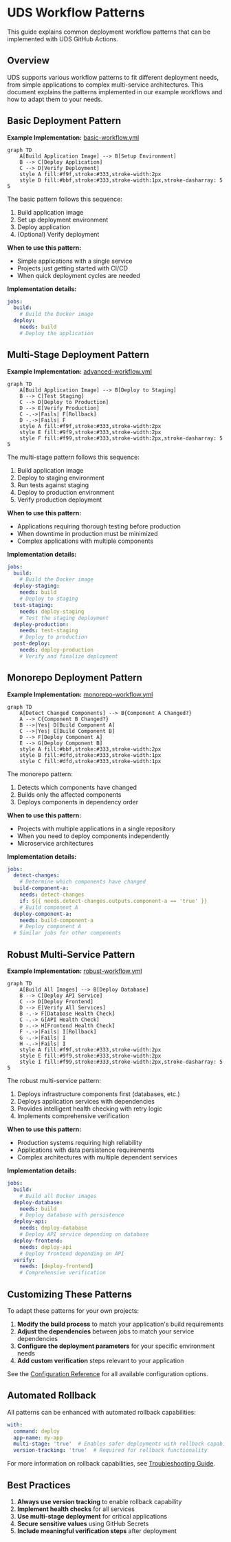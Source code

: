 # UDS Workflow Patterns

This guide explains common deployment workflow patterns that can be implemented with UDS GitHub Actions.

## Overview

UDS supports various workflow patterns to fit different deployment needs, from simple applications to complex multi-service architectures. This document explains the patterns implemented in our example workflows and how to adapt them to your needs.

## Basic Deployment Pattern

**Example Implementation:** [basic-workflow.yml](../examples/basic-workflow.yml)

```mermaid
graph TD
    A[Build Application Image] --> B[Setup Environment]
    B --> C[Deploy Application]
    C --> D[Verify Deployment]
    style A fill:#f9f,stroke:#333,stroke-width:2px
    style D fill:#bbf,stroke:#333,stroke-width:1px,stroke-dasharray: 5 5
```

The basic pattern follows this sequence:
1. Build application image
2. Set up deployment environment
3. Deploy application
4. (Optional) Verify deployment

**When to use this pattern:**
- Simple applications with a single service
- Projects just getting started with CI/CD
- When quick deployment cycles are needed

**Implementation details:**
```yaml
jobs:
  build:
    # Build the Docker image
  deploy:
    needs: build
    # Deploy the application
```

## Multi-Stage Deployment Pattern

**Example Implementation:** [advanced-workflow.yml](../examples/advanced-workflow.yml)

```mermaid
graph TD
    A[Build Application Image] --> B[Deploy to Staging]
    B --> C[Test Staging]
    C --> D[Deploy to Production]
    D --> E[Verify Production]
    C -.->|Fails| F[Rollback]
    D -.->|Fails| F
    style A fill:#f9f,stroke:#333,stroke-width:2px
    style E fill:#9f9,stroke:#333,stroke-width:2px
    style F fill:#f99,stroke:#333,stroke-width:2px,stroke-dasharray: 5 5
```

The multi-stage pattern follows this sequence:
1. Build application image
2. Deploy to staging environment
3. Run tests against staging
4. Deploy to production environment
5. Verify production deployment

**When to use this pattern:**
- Applications requiring thorough testing before production
- When downtime in production must be minimized
- Complex applications with multiple components

**Implementation details:**
```yaml
jobs:
  build:
    # Build the Docker image
  deploy-staging:
    needs: build
    # Deploy to staging
  test-staging:
    needs: deploy-staging
    # Test the staging deployment
  deploy-production:
    needs: test-staging
    # Deploy to production
  post-deploy:
    needs: deploy-production
    # Verify and finalize deployment
```

## Monorepo Deployment Pattern

**Example Implementation:** [monorepo-workflow.yml](../examples/monorepo-workflow.yml)

```mermaid
graph TD
    A[Detect Changed Components] --> B{Component A Changed?}
    A --> C{Component B Changed?}
    B -->|Yes| D[Build Component A]
    C -->|Yes| E[Build Component B]
    D --> F[Deploy Component A]
    E --> G[Deploy Component B]
    style A fill:#bbf,stroke:#333,stroke-width:2px
    style B fill:#dfd,stroke:#333,stroke-width:1px
    style C fill:#dfd,stroke:#333,stroke-width:1px
```

The monorepo pattern:
1. Detects which components have changed
2. Builds only the affected components
3. Deploys components in dependency order

**When to use this pattern:**
- Projects with multiple applications in a single repository
- When you need to deploy components independently
- Microservice architectures

**Implementation details:**
```yaml
jobs:
  detect-changes:
    # Determine which components have changed
  build-component-a:
    needs: detect-changes
    if: ${{ needs.detect-changes.outputs.component-a == 'true' }}
    # Build component A
  deploy-component-a:
    needs: build-component-a
    # Deploy component A
  # Similar jobs for other components
```

## Robust Multi-Service Pattern

**Example Implementation:** [robust-workflow.yml](../examples/robust-workflow.yml)

```mermaid
graph TD
    A[Build All Images] --> B[Deploy Database]
    B --> C[Deploy API Service]
    C --> D[Deploy Frontend]
    D --> E[Verify All Services]
    B -.-> F[Database Health Check]
    C -.-> G[API Health Check]
    D -.-> H[Frontend Health Check]
    F -.->|Fails| I[Rollback]
    G -.->|Fails| I
    H -.->|Fails| I
    style A fill:#f9f,stroke:#333,stroke-width:2px
    style E fill:#9f9,stroke:#333,stroke-width:2px
    style I fill:#f99,stroke:#333,stroke-width:2px,stroke-dasharray: 5 5
```

The robust multi-service pattern:
1. Deploys infrastructure components first (databases, etc.)
2. Deploys application services with dependencies
3. Provides intelligent health checking with retry logic
4. Implements comprehensive verification

**When to use this pattern:**
- Production systems requiring high reliability
- Applications with data persistence requirements
- Complex architectures with multiple dependent services

**Implementation details:**
```yaml
jobs:
  build:
    # Build all Docker images
  deploy-database:
    needs: build
    # Deploy database with persistence
  deploy-api:
    needs: deploy-database
    # Deploy API service depending on database
  deploy-frontend:
    needs: deploy-api
    # Deploy frontend depending on API
  verify:
    needs: [deploy-frontend]
    # Comprehensive verification
```

## Customizing These Patterns

To adapt these patterns for your own projects:

1. **Modify the build process** to match your application's build requirements
2. **Adjust the dependencies** between jobs to match your service dependencies
3. **Configure the deployment parameters** for your specific environment needs
4. **Add custom verification** steps relevant to your application

See the [Configuration Reference](configuration.md) for all available configuration options.

## Automated Rollback

All patterns can be enhanced with automated rollback capabilities:

```yaml
with:
  command: deploy
  app-name: my-app
  multi-stage: 'true'  # Enables safer deployments with rollback capability
  version-tracking: 'true'  # Required for rollback functionality
```

For more information on rollback capabilities, see [Troubleshooting Guide](troubleshooting.md#recovery-procedures).

## Best Practices

1. **Always use version tracking** to enable rollback capability
2. **Implement health checks** for all services
3. **Use multi-stage deployment** for critical applications
4. **Secure sensitive values** using GitHub Secrets
5. **Include meaningful verification steps** after deployment
